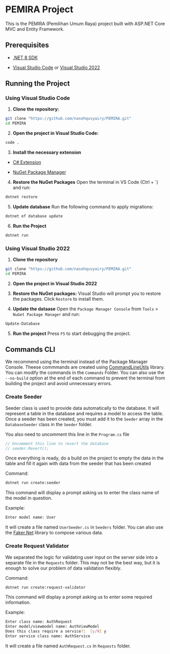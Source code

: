 
# PEMIRA Project
This is the PEMIRA (Pemilihan Umum Raya) project built with ASP.NET Core MVC and Entity Framework.

## Prerequisites

- [.NET 8 SDK](https://dotnet.microsoft.com/download/dotnet/8.0)

- [Visual Studio Code](https://code.visualstudio.com/) or [Visual Studio 2022](https://visualstudio.microsoft.com/vs/)

## Running the Project

### Using Visual Studio Code

1.  **Clone the repository:**

```bash
git clone "https://github.com/nasehqusyairy/PEMIRA.git"
cd PEMIRA
```

2.  **Open the project in Visual Studio Code:**

```bash
code .
```

3.  **Install the necessary extension**

- [C# Extension](https://marketplace.visualstudio.com/items?itemName=ms-dotnettools.csharp)

- [NuGet Package Manager](https://marketplace.visualstudio.com/items?itemName=jmrog.vscode-nuget-package-manager)

4.  **Restore the NuGet Packages**
Open the terminal in VS Code (Ctrl + `) and run:

```bash
dotnet restore
```

5.  **Update database**
Run the following command to apply migrations:
```bash
dotnet ef database update
```

6.  **Run the Project**
```bash
dotnet run
```
### Using Visual Studio 2022

1.  **Clone the repository**

```bash
git clone "https://github.com/nasehqusyairy/PEMIRA.git"
cd PEMIRA
```

2.  **Open the project in Visual Studio 2022**

3.  **Restore the NuGet packages:**
Visual Studio will prompt you to restore the packages. Click ``Restore`` to install them.

4.  **Update the dataase**
Open the ``Package Manager Console`` from ``Tools`` > ``NuGet Package Manager`` and run:

```bash
Update-Database
```

5.  **Run the project**
Press `F5` to start debugging the project.

## Commands CLI
We recommend using the terminal instead of the Package Manager Console. Theese commmands are created using [CommandLineUtils](https://github.com/natemcmaster/CommandLineUtils) library. You can modify the commands in the `Commands` Folder. You can also use the `--no-build` option at the end of each command to prevent the terminal from building the project and avoid unnecessary errors.

### Create Seeder
Seeder class is used to provide data automatically to the database. It will represent a table in the database and requires a model to access the table. Once a seeder has been created, you must add it to the `Seeder` array in the `DatabaseSeeder` class in the `Seeder` folder.

You also need to uncomment this line in the `Program.cs` file
```c#
// Uncomment this line to revert the database
// seeder.Revert();
```
Once everything is ready, do a build on the project to empty the data in the table and fill it again with data from the seeder that has been created

Command:
```bash
dotnet run create:seeder
```
This command will display a prompt asking us to enter the class name of the model in question.

Example:
```bash
Enter model name: User
```
It will create a file named `UserSeeder.cs` in `Seeders` folder. You can also use the [Faker.Net](https://github.com/oriches/faker-cs) library to compose various data.

### Create Request Validator
We separated the logic for validating user input on the server side into a separate file in the `Requests` folder. This may not be the best way, but it is enough to solve our problem of data validation flexibly.

Command:
```bash
dotnet run create:request-validator
```

This command will display a prompt asking us to enter some required information.

Example:
```bash
Enter class name: AuthRequest
Enter model/viewmodel name: AuthViewModel
Does this class require a service?:  [y/N] y
Enter service class name: AuthService
```
It will create a file named `AuthRequest.cs` in `Requests` folder.